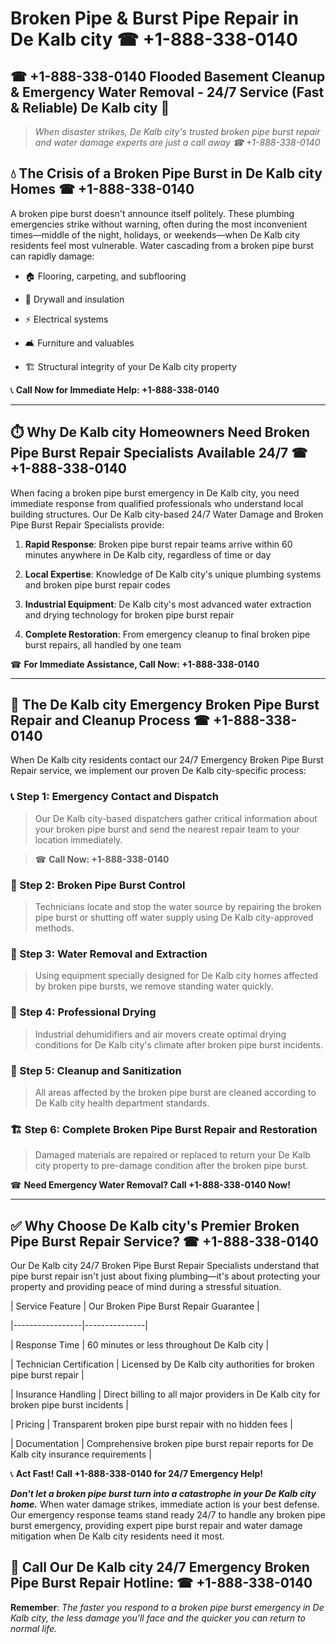# Broken Pipe & Burst Pipe Repair in De Kalb city ☎ +1-888-338-0140  
## ☎ +1-888-338-0140 Flooded Basement Cleanup & Emergency Water Removal - 24/7 Service (Fast & Reliable) De Kalb city 🚨  

> *When disaster strikes, De Kalb city's trusted broken pipe burst repair and water damage experts are just a call away ☎ +1-888-338-0140*  

## 💧 The Crisis of a Broken Pipe Burst in De Kalb city Homes ☎ +1-888-338-0140  

A broken pipe burst doesn't announce itself politely. These plumbing emergencies strike without warning, often during the most inconvenient times—middle of the night, holidays, or weekends—when De Kalb city residents feel most vulnerable. Water cascading from a broken pipe burst can rapidly damage:  

* 🏠 Flooring, carpeting, and subflooring  
* 🧱 Drywall and insulation  
* ⚡ Electrical systems  
* 🛋️ Furniture and valuables  
* 🏗️ Structural integrity of your De Kalb city property  

📞 **Call Now for Immediate Help: +1-888-338-0140**  

---  

## ⏱️ Why De Kalb city Homeowners Need Broken Pipe Burst Repair Specialists Available 24/7 ☎ +1-888-338-0140  

When facing a broken pipe burst emergency in De Kalb city, you need immediate response from qualified professionals who understand local building structures. Our De Kalb city-based 24/7 Water Damage and Broken Pipe Burst Repair Specialists provide:  

1. **Rapid Response**: Broken pipe burst repair teams arrive within 60 minutes anywhere in De Kalb city, regardless of time or day  
2. **Local Expertise**: Knowledge of De Kalb city's unique plumbing systems and broken pipe burst repair codes  
3. **Industrial Equipment**: De Kalb city's most advanced water extraction and drying technology for broken pipe burst repair  
4. **Complete Restoration**: From emergency cleanup to final broken pipe burst repairs, all handled by one team  

☎ **For Immediate Assistance, Call Now: +1-888-338-0140**  

---  

## 🔧 The De Kalb city Emergency Broken Pipe Burst Repair and Cleanup Process ☎ +1-888-338-0140  

When De Kalb city residents contact our 24/7 Emergency Broken Pipe Burst Repair service, we implement our proven De Kalb city-specific process:  

### 📞 Step 1: Emergency Contact and Dispatch  
> Our De Kalb city-based dispatchers gather critical information about your broken pipe burst and send the nearest repair team to your location immediately.  
> ☎ **Call Now: +1-888-338-0140**  

### 🚿 Step 2: Broken Pipe Burst Control  
> Technicians locate and stop the water source by repairing the broken pipe burst or shutting off water supply using De Kalb city-approved methods.  

### 🌊 Step 3: Water Removal and Extraction  
> Using equipment specially designed for De Kalb city homes affected by broken pipe bursts, we remove standing water quickly.  

### 💨 Step 4: Professional Drying  
> Industrial dehumidifiers and air movers create optimal drying conditions for De Kalb city's climate after broken pipe burst incidents.  

### 🧼 Step 5: Cleanup and Sanitization  
> All areas affected by the broken pipe burst are cleaned according to De Kalb city health department standards.  

### 🏗️ Step 6: Complete Broken Pipe Burst Repair and Restoration  
> Damaged materials are repaired or replaced to return your De Kalb city property to pre-damage condition after the broken pipe burst.  

☎ **Need Emergency Water Removal? Call +1-888-338-0140 Now!**  

---  

## ✅ Why Choose De Kalb city's Premier Broken Pipe Burst Repair Service? ☎ +1-888-338-0140  

Our De Kalb city 24/7 Broken Pipe Burst Repair Specialists understand that pipe burst repair isn't just about fixing plumbing—it's about protecting your property and providing peace of mind during a stressful situation.  

| Service Feature | Our Broken Pipe Burst Repair Guarantee |  
|-----------------|---------------|  
| Response Time | 60 minutes or less throughout De Kalb city |  
| Technician Certification | Licensed by De Kalb city authorities for broken pipe burst repair |  
| Insurance Handling | Direct billing to all major providers in De Kalb city for broken pipe burst incidents |  
| Pricing | Transparent broken pipe burst repair with no hidden fees |  
| Documentation | Comprehensive broken pipe burst repair reports for De Kalb city insurance requirements |  

📞 **Act Fast! Call +1-888-338-0140 for 24/7 Emergency Help!**  

***Don't let a broken pipe burst turn into a catastrophe in your De Kalb city home.*** When water damage strikes, immediate action is your best defense. Our emergency response teams stand ready 24/7 to handle any broken pipe burst emergency, providing expert pipe burst repair and water damage mitigation when De Kalb city residents need it most.  

## 📱 Call Our De Kalb city 24/7 Emergency Broken Pipe Burst Repair Hotline: ☎ +1-888-338-0140  

**Remember**: *The faster you respond to a broken pipe burst emergency in De Kalb city, the less damage you'll face and the quicker you can return to normal life.*